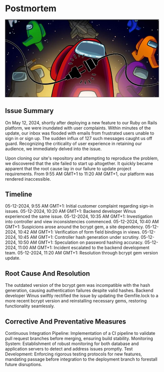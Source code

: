 ﻿# Postmortem

![Oppps!!!](postmortem.JPG)

## Issue Summary
On May 12, 2024, shortly after deploying a new feature to our Ruby on Rails platform, we were inundated with user complaints. Within minutes of the update, our inbox was flooded with emails from frustrated users unable to sign in or sign up. The sudden influx of 127 such messages caught us off guard. Recognizing the criticality of user experience in retaining our audience, we immediately delved into the issue.

Upon cloning our site's repository and attempting to reproduce the problem, we discovered that the site failed to start up altogether. It quickly became apparent that the root cause lay in our failure to update project requirements. From 9:55 AM GMT+1 to 11:20 AM GMT+1, our platform was rendered inaccessible.


## Timeline

05-12-2024, 9:55 AM GMT+1: Initial customer complaint regarding sign-in issues.
05-12-2024, 10:20 AM GMT+1: Backend developer Winus experienced the same issue.
05-12-2024, 10:35 AM GMT+1: Investigation into controller and view inconsistencies commenced.
05-12-2024, 10:40 AM GMT+1: Suspicions arose around the bcrypt gem, a site dependency.
05-12-2024, 10:42 AM GMT+1: Verification of form field bindings in views.
05-12-2024, 10:45 AM GMT+1: Controller hash generation under scrutiny.
05-12-2024, 10:50 AM GMT+1: Speculation on password hashing accuracy.
05-12-2024, 11:00 AM GMT+1: Incident escalated to the backend development team.
05-12-2024, 11:20 AM GMT+1: Resolution through bcrypt gem version update.

## Root Cause And Resolution

The outdated version of the bcrypt gem was incompatible with the hash generation, causing authentication failures despite valid hashes. Backend developer Winus swiftly rectified the issue by updating the Gemfile.lock to a more recent bcrypt version and reinstalling necessary gems, restoring functionality seamlessly.

## Corrective And Preventative Measures

Continuous Integration Pipeline: Implementation of a CI pipeline to validate pull request branches before merging, ensuring build stability.
Monitoring System: Establishment of robust monitoring for both database and application servers to detect and address issues promptly.
Test Development: Enforcing rigorous testing protocols for new features, mandating passage before integration to the deployment branch to forestall future disruptions.